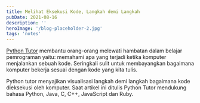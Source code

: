 ```yaml
---
title: Melihat Eksekusi Kode, Langkah demi Langkah
pubDate: 2021-08-16
description: ''
heroImage: '/blog-placeholder-2.jpg'
tags: 'notes'
---
```


[Python Tutor](https://pythontutor.com) membantu orang-orang melewati hambatan dalam belajar pemrograman yaitu: 
memahami apa yang terjadi ketika komputer menjalankan sebuah kode. 
Seringkali sulit untuk membayangkan bagaimana komputer bekerja sesuai 
dengan kode yang kita tulis. 

Python tutor menyajikan visualisasi langkah 
demi langkah bagaimana kode dieksekusi oleh komputer. 
Saat artikel ini ditulis Python Tutor mendukung bahasa 
Python, Java, C, C++, JavaScript dan Ruby.
